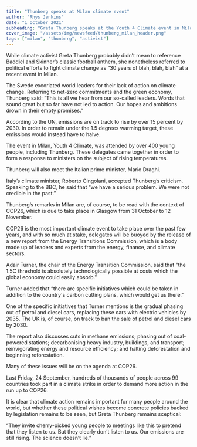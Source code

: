 ```yaml
---
title: "Thunberg speaks at Milan climate event"
author: "Rhys Jenkins"
date: "1 October 2021"
subheading: "Greta Thunberg speaks at the Youth 4 Climate event in Milan. Her message to world leaders? There's much more for everyone to do."
cover_image: "/assets/img/newsfeed/thunberg_milan_header.png"
tags: ["milan", "thunberg", "activist"]   
---
```


While climate activist Greta Thunberg probably didn’t mean to reference Baddiel and Skinner’s classic football anthem, she nonetheless referred to political efforts to fight climate change as “30 years of blah, blah, blah” at a recent event in Milan.

The Swede excoriated world leaders for their lack of action on climate change. Referring to net-zero commitments and the green economy, Thunberg said: “This is all we hear from our so-called leaders. Words that sound great but so far have not led to action. Our hopes and ambitions drown in their empty promises.”

According to the UN, emissions are on track to rise by over 15 percent by 2030. In order to remain under the 1.5 degrees warming target, these emissions would instead have to halve.

The event in Milan, Youth 4 Climate, was attended by over 400 young people, including Thunberg. These delegates came together in order to form a response to ministers on the subject of rising temperatures. 

Thunberg will also meet the Italian prime minister, Mario Draghi.

Italy’s climate minister, Roberto Cingolani, accepted Thunberg’s criticism. Speaking to the BBC, he said that “we have a serious problem. We were not credible in the past.”

Thunberg’s remarks in Milan are, of course, to be read with the context of COP26, which is due to take place in Glasgow from 31 October to 12 November.

COP26 is the most important climate event to take place over the past few years, and with so much at stake, delegates will be buoyed by the release of a new report from the Energy Transitions Commission, which is a body made up of leaders and experts from the energy, finance, and climate sectors.

Adair Turner, the chair of the Energy Transition Commission, said that "the 1.5C threshold is absolutely technologically possible at costs which the global economy could easily absorb."

Turner added that “there are specific initiatives which could be taken in addition to the country's carbon cutting plans, which would get us there." 

One of the specific initiatives that Turner mentions is the gradual phasing out of petrol and diesel cars, replacing these cars with electric vehicles by 2035. The UK is, of course, on track to ban the sale of petrol and diesel cars by 2030.

The report also discusses cuts in methane emissions; phasing out of coal-powered stations; decarbonising heavy industry, buildings, and transport; reinvigorating energy and resource efficiency; and halting deforestation and beginning reforestation.  

Many of these issues will be on the agenda at COP26.

Last Friday, 24 September, hundreds of thousands of people across 99 countries took part in a climate strike in order to demand more action in the run up to COP26. 

It is clear that climate action remains important for many people around the world, but whether these political wishes become concrete policies backed by legislation remains to be seen, but Greta Thunberg remains sceptical:

“They invite cherry-picked young people to meetings like this to pretend that they listen to us. But they clearly don’t listen to us. Our emissions are still rising. The science doesn’t lie.”